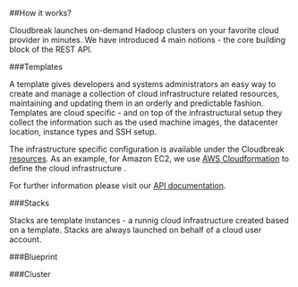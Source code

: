 ##How it works?

Cloudbreak launches on-demand Hadoop clusters on your favorite cloud provider in minutes. We have introduced 4 main notions - the core building block of the REST API. 

###Templates

A template gives developers and systems administrators an easy way to create and manage a collection of cloud infrastructure related resources, maintaining and updating them in an orderly and predictable fashion.
Templates are cloud specific - and on top of the infrastructural setup they collect the information such as the used machine images, the datacenter location, instance types and SSH setup.

The infrastructure specific configuration is available under the Cloudbreak [resources](https://github.com/sequenceiq/cloudbreak/blob/master/src/main/resources/vpc-and-subnet.template).
As an example, for Amazon EC2, we use [AWS Cloudformation](http://aws.amazon.com/cloudformation/) to define the cloud infrastructure .

For further information please visit our [API documentation](http://docs.cloudbreak.apiary.io/#templates).

###Stacks

Stacks are template instances - a runnig cloud infrastructure created based on a template. Stacks are always launched on behalf of a cloud user account.

###Blueprint

###Cluster
